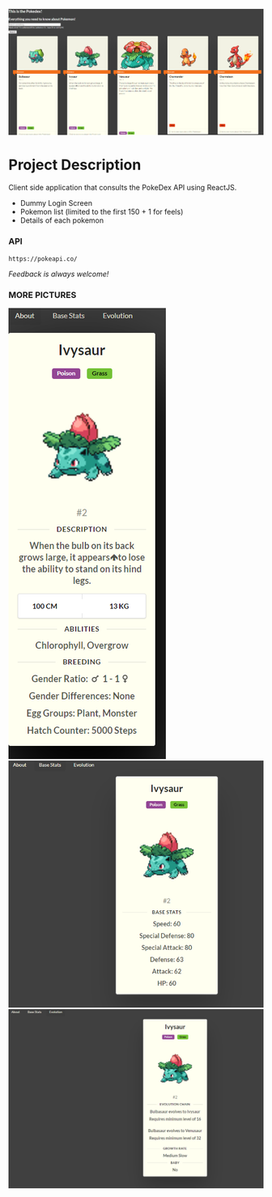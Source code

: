 ![List of Pokemon](https://github.com/Dans1997/React-PokeDex/blob/master/pokedex/public/Pokelist.PNG)


# Project Description

Client side application that consults the PokeDex API using ReactJS.

- Dummy Login Screen
- Pokemon list (limited to the first 150 + 1 for feels)
- Details of each pokemon

### API
```url
https://pokeapi.co/
```

_Feedback is always welcome!_

### MORE PICTURES

![Details: About](https://github.com/Dans1997/React-PokeDex/blob/master/pokedex/public/About.PNG)
![Details: Base Stats](https://github.com/Dans1997/React-PokeDex/blob/master/pokedex/public/Base%20Stats.PNG)
![Details: Evolution](https://github.com/Dans1997/React-PokeDex/blob/master/pokedex/public/Evolution.PNG)
